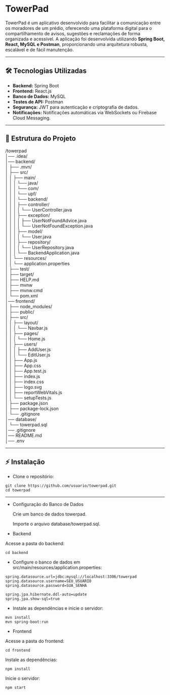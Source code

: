 # TowerPad

TowerPad é um aplicativo desenvolvido para facilitar a comunicação entre os moradores de um prédio, oferecendo uma plataforma digital para o compartilhamento de avisos, sugestões e reclamações de forma organizada e acessível. A aplicação foi desenvolvida utilizando **Spring Boot, React, MySQL e Postman**, proporcionando uma arquitetura robusta, escalável e de fácil manutenção.

---

## 🛠️ Tecnologias Utilizadas

- **Backend:** Spring Boot  
- **Frontend:** React.js  
- **Banco de Dados:** MySQL  
- **Testes de API:** Postman  
- **Segurança:** JWT para autenticação e criptografia de dados.  
- **Notificações:** Notificações automáticas via WebSockets ou Firebase Cloud Messaging.

---

## 🎯 Estrutura do Projeto

/towerpad  
│── .idea/  
│── backend/  
│   ├── .mvn/  
│   ├── src/  
│   │   ├── main/  
│   │   │   └── java/  
│   │   │       └── com/  
│   │   │           └── upf/  
│   │   │               └── backend/  
│   │   │                   ├── controller/  
│   │   │                   │   └── UserController.java  
│   │   │                   ├── exception/  
│   │   │                   │   ├── UserNotFoundAdvice.java  
│   │   │                   │   └── UserNotFoundException.java  
│   │   │                   ├── model/  
│   │   │                   │   └── User.java  
│   │   │                   ├── repository/  
│   │   │                   │   └── UserRepository.java  
│   │   │                   └── BackendApplication.java  
│   │   └── resources/  
│   │       └── application.properties  
│   ├── test/  
│   ├── target/  
│   ├── HELP.md  
│   ├── mvnw  
│   ├── mvnw.cmd  
│   └── pom.xml  
│── frontend/  
│   ├── node_modules/  
│   ├── public/  
│   ├── src/  
│   │   ├── layout/  
│   │   │   └── Navbar.js  
│   │   ├── pages/  
│   │   │   └── Home.js  
│   │   ├── users/  
│   │   │   ├── AddUser.js  
│   │   │   └── EditUser.js  
│   │   ├── App.js  
│   │   ├── App.css  
│   │   ├── App.test.js  
│   │   ├── index.js  
│   │   ├── index.css  
│   │   ├── logo.svg  
│   │   ├── reportWebVitals.js  
│   │   └── setupTests.js  
│   ├── package.json  
│   ├── package-lock.json  
│   └── .gitignore  
│── database/  
│   └── towerpad.sql  
│── .gitignore  
│── README.md  
│── .env  

---

## ⚡ Instalação

- Clone o repositório:

```
git clone https://github.com/usuario/towerpad.git
cd towerpad
```
---

- Configuração do Banco de Dados

  Crie um banco de dados towerpad.

  Importe o arquivo database/towerpad.sql.

- Backend

Acesse a pasta do backend:
```
cd backend
```

- Configure o banco de dados em src/main/resources/application.properties:
```
spring.datasource.url=jdbc:mysql://localhost:3306/towerpad
spring.datasource.username=SEU_USUARIO
spring.datasource.password=SUA_SENHA

spring.jpa.hibernate.ddl-auto=update
spring.jpa.show-sql=true
```

- Instale as dependências e inicie o servidor:
```
mvn install
mvn spring-boot:run
```

- Frontend

Acesse a pasta do frontend:
```
cd frontend
```

  Instale as dependências:
```
npm install
```

  Inicie o servidor:
```
npm start
```
